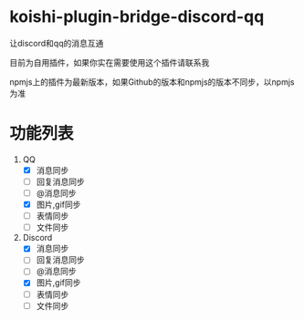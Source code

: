 # koishi-plugin-bridge-discord-qq
让discord和qq的消息互通

目前为自用插件，如果你实在需要使用这个插件请联系我

npmjs上的插件为最新版本，如果Github的版本和npmjs的版本不同步，以npmjs为准

# 功能列表
1. QQ
    - [x] 消息同步
    - [ ] 回复消息同步
    - [ ] @消息同步
    - [x] 图片,gif同步
    - [ ] 表情同步
    - [ ] 文件同步
2. Discord
    - [x] 消息同步
    - [ ] 回复消息同步
    - [ ] @消息同步
    - [x] 图片,gif同步
    - [ ] 表情同步
    - [ ] 文件同步
